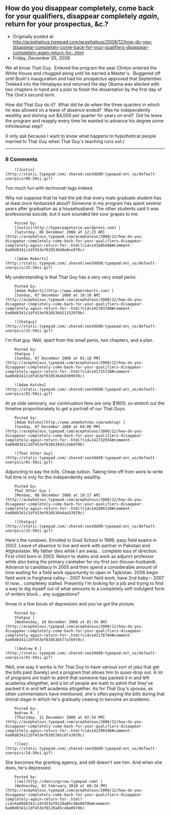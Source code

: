 ## How do you disappear completely, come back for your qualifiers, disappear completely <em>again</em>, return for your prospectus, &c.?

 * Originally posted at http://acephalous.typepad.com/acephalous/2008/12/how-do-you-disappear-completely-come-back-for-your-qualifiers-disappear-completely-again-return-for-.html
 * Friday, December 05, 2008



We all know That Guy.  Entered the program the year Clinton entered the White House and chugged along until he earned a Master's.  Buggered off until Bush's inauguration and had his prospectus approved that September.  Trekked into the Himalayas and returned the day Obama was elected with two chapters in hand and a plan to finish the dissertation by the first day of The One's second term.

How did That Guy do it?  What did he do when the three quarters in which he was allowed on a leave of absence ended?  Was he independently wealthy and dishing out $4,000 per quarter for years on end?  Did he leave the program and reapply every time he wanted to advance his degree some infinitesimal step?  

(I only ask because I want to know what happens to hypothetical people married to That Guy when That Guy's teaching runs out.)

		

* * *

### 8 Comments 

		

                
[]()

	

		![Justin](http://static.typepad.com/.shared:vee3ddd0:typepad:en\_us/default-userpics/08-50si.gif)
	

	

		

Too much fun with technorati tags indeed.

Why not suppose that he had the job that every male graduate student has at least once fantasized about? Someone in my program has spent several years after graduation as a househusband.  The other students said it was professional suicide, but it sure sounded like sour grapes to me.    

	

		Posted by:
		[Justin](http://hyperpapeterie.wordpress.com) |
		[Saturday, 06 December 2008 at 12:23 AM](http://acephalous.typepad.com/acephalous/2008/12/how-do-you-disappear-completely-come-back-for-your-qualifiers-disappear-completely-again-return-for-.html?cid=141605488#comment-6a00d8341c2df453ef01053648e8ce970c)

[]()

	

		![Adam Roberts](http://static.typepad.com/.shared:vee3ddd0:typepad:en\_us/default-userpics/15-50si.gif)
	

	

		

My understanding is that That Guy has a very very small penis.

	

		Posted by:
		[Adam Roberts](http://www.adamroberts.com) |
		[Sunday, 07 December 2008 at 10:10 AM](http://acephalous.typepad.com/acephalous/2008/12/how-do-you-disappear-completely-come-back-for-your-qualifiers-disappear-completely-again-return-for-.html?cid=141703780#comment-6a00d8341c2df453ef010536431152970b)

[]()

	

		![thatguy](http://static.typepad.com/.shared:vee3ddd0:typepad:en\_us/default-userpics/15-50si.gif)
	

	

		

I'm that guy.  Well, apart from the small penis, two chapters, and a plan.  

	

		Posted by:
		thatguy |
		[Sunday, 07 December 2008 at 01:18 PM](http://acephalous.typepad.com/acephalous/2008/12/how-do-you-disappear-completely-come-back-for-your-qualifiers-disappear-completely-again-return-for-.html?cid=141715728#comment-6a00d8341c2df453ef0105364b8309970c)

[]()

	

		![Adam Kotsko](http://static.typepad.com/.shared:vee3ddd0:typepad:en\_us/default-userpics/02-50si.gif)
	

	

		

At ye olde seminary, our continuation fees are only $1600, so stretch out the timeline proportionately to get a portrait of our That Guys.

	

		Posted by:
		[Adam Kotsko](http://www.adamkotsko.com/weblog) |
		[Sunday, 07 December 2008 at 04:06 PM](http://acephalous.typepad.com/acephalous/2008/12/how-do-you-disappear-completely-come-back-for-your-qualifiers-disappear-completely-again-return-for-.html?cid=141732934#comment-6a00d8341c2df453ef01053643c2eb970b)

[]()

	

		![That Other Guy](http://static.typepad.com/.shared:vee3ddd0:typepad:en\_us/default-userpics/01-50si.gif)
	

	

		

Adjuncting to pay the bills. Cheap tuition. Taking time off from work to write full time is only for the independently wealthy.

	

		Posted by:
		That Other Guy |
		[Monday, 08 December 2008 at 10:17 AM](http://acephalous.typepad.com/acephalous/2008/12/how-do-you-disappear-completely-come-back-for-your-qualifiers-disappear-completely-again-return-for-.html?cid=141800128#comment-6a00d8341c2df453ef0105364da433970c)

[]()

	

		![thatguy](http://static.typepad.com/.shared:vee3ddd0:typepad:en\_us/default-userpics/15-50si.gif)
	

	

		

Here's the rundown.  Enrolled in Grad School in 1999, pass field exams in 2002.  Leave of absence to live and work with partner in Pakistan and Afghanistan.  My father dies while I am away... complete loss of direction.  First child born in 2003.  Return to states and work as adjunct professor while also being the primary caretaker for my first son (house-husband).  Advance to candidacy in 2005 and then spend a considerable amount of time waiting for a field work opportunity to open in Tajikistan.  2006 begin field work in Ferghana valley - 2007 finish field work, have 2nd baby-- 2007 til now... completely stalled.  Presently I'm looking for a job and trying to find a way to dig myself out of what amounts to a completely self-indulgent form of writers block... any suggestions?

throw in a few bouts of depression and you've got the picture. 

	

		Posted by:
		thatguy |
		[Wednesday, 10 December 2008 at 01:34 AM](http://acephalous.typepad.com/acephalous/2008/12/how-do-you-disappear-completely-come-back-for-your-qualifiers-disappear-completely-again-return-for-.html?cid=142176784#comment-6a00d8341c2df453ef010536577a7b970c)

[]()

	

		![Andrew R.](http://static.typepad.com/.shared:vee3ddd0:typepad:en\_us/default-userpics/01-50si.gif)
	

	

		

Well, one way it works is for That Guy to have various sort of jobs that get the bills paid (barely) and a program that allows him to quasi-drop out.  A lot of programs are loath to admit that someone has packed it in and left academia altogether, and a lot of people are loath to admit that they've packed it in and left academia altogether.  As for That Guy's spouse, as other commentators have mentioned, she's often paying the bills during that liminal stage in which he's gradually ceasing to become an academic.

	

		Posted by:
		Andrew R. |
		[Thursday, 11 December 2008 at 02:59 PM](http://acephalous.typepad.com/acephalous/2008/12/how-do-you-disappear-completely-come-back-for-your-qualifiers-disappear-completely-again-return-for-.html?cid=142390396#comment-6a00d8341c2df453ef0105365c6fa3970c)

[]()

	

		![lee](http://static.typepad.com/.shared:vee3ddd0:typepad:en\_us/default-userpics/14-50si.gif)
	

	

		

She becomes the granting agency, and still doesn't see him. And when she does, he's depressed. 

	

		Posted by:
		[lee](http://dancingcrow.typepad.com) |
		[Wednesday, 03 February 2010 at 08:34 PM](http://acephalous.typepad.com/acephalous/2008/12/how-do-you-disappear-completely-come-back-for-your-qualifiers-disappear-completely-again-return-for-.html?cid=6a00d8341c2df453ef0120a85c46e0970b#comment-6a00d8341c2df453ef0120a85c46e0970b)

		

        